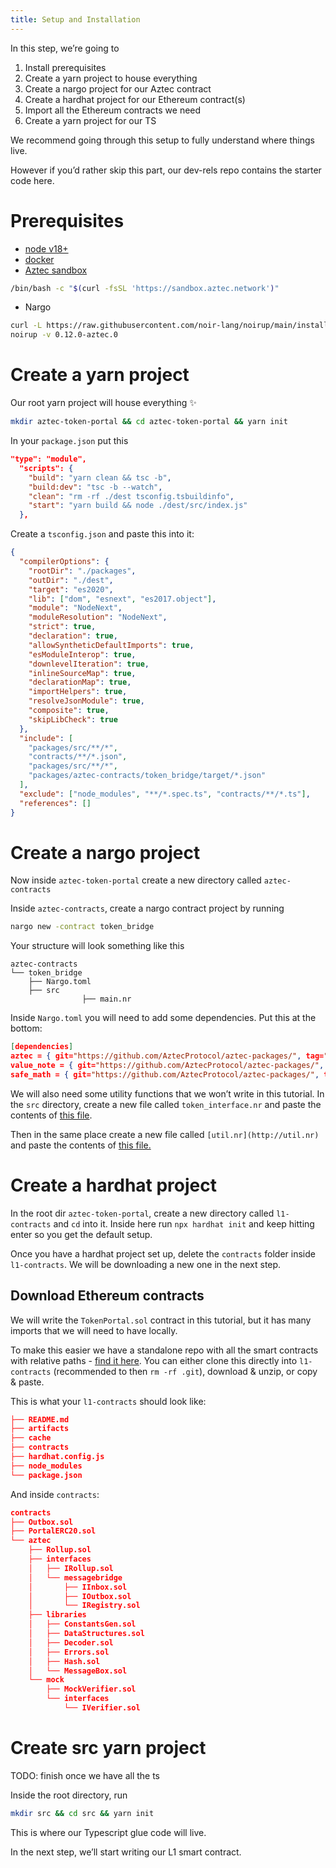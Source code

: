```yaml
---
title: Setup and Installation
---
```


In this step, we’re going to

1. Install prerequisites
2. Create a yarn project to house everything
3. Create a nargo project for our Aztec contract
4. Create a hardhat project for our Ethereum contract(s)
5. Import all the Ethereum contracts we need
6. Create a yarn project for our TS

We recommend going through this setup to fully understand where things live.

However if you’d rather skip this part, our dev-rels repo contains the starter code here.

# Prerequisites

- [node v18+](https://github.com/tj/n)
- [docker](https://docs.docker.com/)
- [Aztec sandbox](https://docs.aztec.network/dev_docs/getting_started/sandbox)

```bash
/bin/bash -c "$(curl -fsSL 'https://sandbox.aztec.network')"
```

- Nargo

```bash
curl -L https://raw.githubusercontent.com/noir-lang/noirup/main/install | bash
noirup -v 0.12.0-aztec.0
```

# Create a yarn project

Our root yarn project will house everything ✨

```bash
mkdir aztec-token-portal && cd aztec-token-portal && yarn init
```

In your `package.json` put this

```json
"type": "module",
  "scripts": {
    "build": "yarn clean && tsc -b",
    "build:dev": "tsc -b --watch",
    "clean": "rm -rf ./dest tsconfig.tsbuildinfo",
    "start": "yarn build && node ./dest/src/index.js"
  },
```

Create a `tsconfig.json` and paste this into it:

```json
{
  "compilerOptions": {
    "rootDir": "./packages",
    "outDir": "./dest",
    "target": "es2020",
    "lib": ["dom", "esnext", "es2017.object"],
    "module": "NodeNext",
    "moduleResolution": "NodeNext",
    "strict": true,
    "declaration": true,
    "allowSyntheticDefaultImports": true,
    "esModuleInterop": true,
    "downlevelIteration": true,
    "inlineSourceMap": true,
    "declarationMap": true,
    "importHelpers": true,
    "resolveJsonModule": true,
    "composite": true,
    "skipLibCheck": true
  },
  "include": [
    "packages/src/**/*",
    "contracts/**/*.json",
    "packages/src/**/*",
    "packages/aztec-contracts/token_bridge/target/*.json"
  ],
  "exclude": ["node_modules", "**/*.spec.ts", "contracts/**/*.ts"],
  "references": []
}
```

# Create a nargo project

Now inside `aztec-token-portal` create a new directory called `aztec-contracts`

Inside `aztec-contracts`, create a nargo contract project by running

```bash
nargo new -contract token_bridge
```

Your structure will look something like this

```
aztec-contracts
└── token_bridge
    ├── Nargo.toml
    ├── src
				├── main.nr
```

Inside `Nargo.toml` you will need to add some dependencies. Put this at the bottom:

```json
[dependencies]
aztec = { git="https://github.com/AztecProtocol/aztec-packages/", tag="aztec-packages-v0.8.7", directory="yarn-project/aztec-nr/aztec" }
value_note = { git="https://github.com/AztecProtocol/aztec-packages/", tag="aztec-packages-v0.8.7", directory="yarn-project/aztec-nr/value-note"}
safe_math = { git="https://github.com/AztecProtocol/aztec-packages/", tag="aztec-packages-v0.8.7", directory="yarn-project/aztec-nr/safe-math"}
```

We will also need some utility functions that we won’t write in this tutorial. In the `src` directory, create a new file called `token_interface.nr` and paste the contents of [this file](https://github.com/AztecProtocol/aztec-packages/blob/891c1362160693f69bc6a843c7c41776b51b9f7c/yarn-project/noir-contracts/src/contracts/token_bridge_contract/src/token_interface.nr#L4).

Then in the same place create a new file called `[util.nr](http://util.nr)` and paste the contents of [this file.](https://github.com/AztecProtocol/aztec-packages/blob/891c1362160693f69bc6a843c7c41776b51b9f7c/yarn-project/noir-contracts/src/contracts/token_bridge_contract/src/util.nr)

# Create a hardhat project

In the root dir `aztec-token-portal`, create a new directory called `l1-contracts` and `cd` into it. Inside here run `npx hardhat init` and keep hitting enter so you get the default setup.

Once you have a hardhat project set up, delete the `contracts` folder inside `l1-contracts`. We will be downloading a new one in the next step.

## Download Ethereum contracts

We will write the `TokenPortal.sol` contract in this tutorial, but it has many imports that we will need to have locally.

To make this easier we have a standalone repo with all the smart contracts with relative paths - [find it here](https://github.com/catmcgee/contracts). You can either clone this directly into `l1-contracts` (recommended to then `rm -rf .git`), download & unzip, or copy & paste.

This is what your `l1-contracts` should look like:

```json
├── README.md
├── artifacts
├── cache
├── contracts
├── hardhat.config.js
├── node_modules
└── package.json
```

And inside `contracts`:

```json
contracts
├── Outbox.sol
├── PortalERC20.sol
└── aztec
    ├── Rollup.sol
    ├── interfaces
    │   ├── IRollup.sol
    │   └── messagebridge
    │       ├── IInbox.sol
    │       ├── IOutbox.sol
    │       └── IRegistry.sol
    ├── libraries
    │   ├── ConstantsGen.sol
    │   ├── DataStructures.sol
    │   ├── Decoder.sol
    │   ├── Errors.sol
    │   ├── Hash.sol
    │   └── MessageBox.sol
    └── mock
        ├── MockVerifier.sol
        └── interfaces
            └── IVerifier.sol
```

# Create src yarn project

TODO: finish once we have all the ts

Inside the root directory, run

```bash
mkdir src && cd src && yarn init
```

This is where our Typescript glue code will live.

In the next step, we’ll start writing our L1 smart contract.
